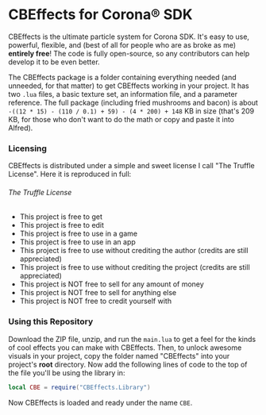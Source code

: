 # CBEffects for Corona® SDK #

CBEffects is the ultimate particle system for Corona SDK. It's easy to use, powerful, flexible, and (best of all for people who are as broke as me) **entirely free**! The code is fully open-source, so any contributors can help develop it to be even better.

The CBEffects package is a folder containing everything needed (and unneeded, for that matter) to get CBEffects working in your project. It has two `.lua` files, a basic texture set, an information file, and a parameter reference. The full package (including fried mushrooms and bacon) is about `-((12 * 15) - (110 / 0.1) + 59) - (4 * 200) + 148` KB in size (that's 209 KB, for those who don't want to do the math or copy and paste it into Alfred).

### Licensing ###

CBEffects is distributed under a simple and sweet license I call "The Truffle License". Here it is reproduced in full:

###### The Truffle License ######
- This project is free to get
- This project is free to edit
- This project is free to use in a game
- This project is free to use in an app
- This project is free to use without crediting the author (credits are still appreciated)
- This project is free to use without crediting the project (credits are still appreciated)
- This project is NOT free to sell for any amount of money
- This project is NOT free to sell for anything else
- This project is NOT free to credit yourself with  

### Using this Repository ###

Download the ZIP file, unzip, and run the `main.lua` to get a feel for the kinds of cool effects you can make with CBEffects. Then, to unlock awesome visuals in your project, copy the folder named "CBEffects" into your project's **root** directory. Now add the following lines of code to the top of the file you'll be using the library in:
```Lua
local CBE = require("CBEffects.Library")
```
Now CBEffects is loaded and ready under the name `CBE`.
